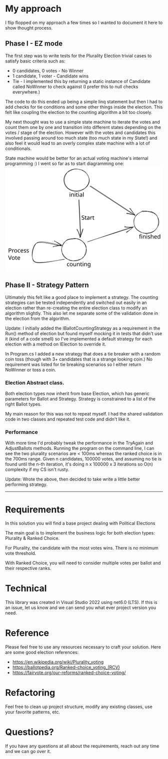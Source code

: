 # My approach

I flip flopped on my approach a few times so I wanted to document it here to show thought process.  

## Phase I - EZ mode

The first step was to write tests for the Plurality Election trivial cases to satisfy basic criteria such as:

- 0 candidates,  0 votes - No Winner
- 1 candidate, 1 voter - Candidate wins
- Tie - I implemented this by returning a static instance of Candidate called NoWinner to check against (I prefer this to null checks everywhere.)

The code to do this ended up being a simple linq statement but then I had to add checks for tie conditions and some other things inside the election.  This felt like coupling the election to the 
counting algorithm a bit too closely. 

My next thought was to use a simple state machine to iterate the votes and count them one by one and  transition into different states depending on the votes / stage of the election. However with the votes and candidates this involved passing around too much state (too much state in my State!) and also feel it would lead to an overly complex state machine with a lot of conditionals.

State machine would be better for an actual voting machine's internal programming :) I went so far as to start diagramming one:
![state-machine](./images/fsm.svg)

## Phase II - Strategy Pattern

Ultimately this felt like a good place to implement a strategy.  The counting strategies can be tested independently and switched out easily in an election rather than re-creating the entire election class to modify an algorithm slightly.  This also let me separate some of the validation done in the election from the algorithm.

Update: I initially added the IBallotCountingStrategy as a requirement in the Run() method of election but found myself mocking it in tests that didn't use it (kind of a code smell) so I've implemented a default strategy for each election with a method on IElection to override it. 

In Program.cs I added a new strategy that does a tie breaker with a random coin toss (though with 3+ candidates that is a strange looking coin.) No requirement was listed for tie breaking scenarios so I either return NoWinner or toss a coin.

### Election Abstract class.
Both election types now inherit from base Election, which has generic parameters for Ballot and Strategy.  Strategy is constrained to a list of the right Ballot types.

My main reason for this was not to repeat myself. I had the shared validation code in two classes and repeated test code and didn't like it. 

### Performance ###
With more time I'd probably tweak the performance in the TryAgain and AdjustBallots methods. Running the program on the command line, I can see the two plurality scenarios are < 100ms whereas the ranked choice is in the 700ms range.   Given n candidates, 100000 votes, and assuming no tie is found until the n-th iteration, it's doing n x 100000 x 3 iterations so O(n) complexity if my CS isn't rusty. 

Update: Wrote the above, then decided to take write a little better performing strategy.

---
# Requirements
In this solution you will find a base project dealing with Political Elections 

The main goal is to implement the business logic for both election types: Plurality & Ranked Choice. 

For Plurality, the candidate with the most votes wins. There is no minimum vote threshold. 

With Ranked Choice, you will need to consider multiple votes per ballot and their respective ranks.

# Technical
This library was created in Visual Studio 2022 using net6.0 (LTS). If this is an issue, let us know and we can send you what ever project version you need.

# Reference
Please feel free to use any resources necessary to craft your solution. Here are some good election references:

- https://en.wikipedia.org/wiki/Plurality_voting
- https://ballotpedia.org/Ranked-choice_voting_(RCV)
- https://fairvote.org/our-reforms/ranked-choice-voting/

# Refactoring
Feel free to clean up project structure, modify any existing classes, use your favorite patterns, etc.

# Questions?
If you have any questions at all about the requirements, reach out any time and we can go over it.
